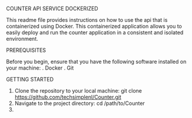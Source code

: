 COUNTER API SERVICE DOCKERIZED

This readme file provides instructions on how to use the api that is containerized using Docker. 
This containerized application allows you to easily deploy and run the counter application in a consistent and isolated environment.

PREREQUISITES

Before you begin, ensure that you have the following software installed on your machine:
. Docker
. Git

GETTING STARTED

1. Clone the repository to your local machine: git clone https://github.com/techsimplenl/Counter.git
2. Navigate to the project directory: cd /path/to/Counter
3. 
